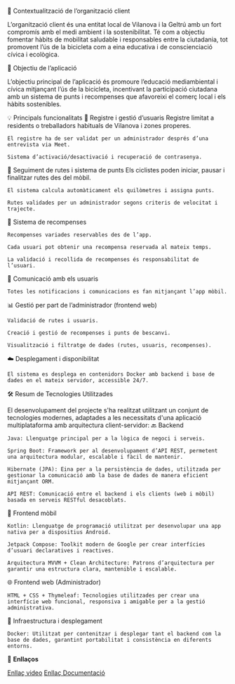 🏢 Contextualització de l’organització client

L’organització client és una entitat local de Vilanova i la Geltrú amb un fort compromís amb el medi ambient i la sostenibilitat. Té com a objectiu fomentar hàbits de mobilitat saludable i responsables entre la ciutadania, tot promovent l’ús de la bicicleta com a eina educativa i de conscienciació cívica i ecològica.

🎯 Objectiu de l’aplicació

L’objectiu principal de l’aplicació és promoure l’educació mediambiental i cívica mitjançant l’ús de la bicicleta, incentivant la participació ciutadana amb un sistema de punts i recompenses que afavoreixi el comerç local i els hàbits sostenibles.

💡 Principals funcionalitats
🔐 Registre i gestió d’usuaris
    Registre limitat a residents o treballadors habituals de Vilanova i zones properes.

    El registre ha de ser validat per un administrador després d’una entrevista via Meet.

    Sistema d’activació/desactivació i recuperació de contrasenya.

🚴 Seguiment de rutes i sistema de punts
    Els ciclistes poden iniciar, pausar i finalitzar rutes des del mòbil.

    El sistema calcula automàticament els quilòmetres i assigna punts.

    Rutes validades per un administrador segons criteris de velocitat i trajecte.

🎁 Sistema de recompenses

    Recompenses variades reservables des de l’app.

    Cada usuari pot obtenir una recompensa reservada al mateix temps.

    La validació i recollida de recompenses és responsabilitat de l’usuari.

📱 Comunicació amb els usuaris

    Totes les notificacions i comunicacions es fan mitjançant l’app mòbil.

📊 Gestió per part de l’administrador (frontend web)

    Validació de rutes i usuaris.

    Creació i gestió de recompenses i punts de bescanvi.

    Visualització i filtratge de dades (rutes, usuaris, recompenses).

☁️ Desplegament i disponibilitat

    El sistema es desplega en contenidors Docker amb backend i base de dades en el mateix servidor, accessible 24/7.


🛠️ Resum de Tecnologies Utilitzades

El desenvolupament del projecte s'ha realitzat utilitzant un conjunt de tecnologies modernes, adaptades a les necessitats d'una aplicació multiplataforma amb arquitectura client-servidor:
🔙 Backend

    Java: Llenguatge principal per a la lògica de negoci i serveis.

    Spring Boot: Framework per al desenvolupament d’API REST, permetent una arquitectura modular, escalable i fàcil de mantenir.

    Hibernate (JPA): Eina per a la persistència de dades, utilitzada per gestionar la comunicació amb la base de dades de manera eficient mitjançant ORM.

    API REST: Comunicació entre el backend i els clients (web i mòbil) basada en serveis RESTful desacoblats.

📱 Frontend mòbil

    Kotlin: Llenguatge de programació utilitzat per desenvolupar una app nativa per a dispositius Android.

    Jetpack Compose: Toolkit modern de Google per crear interfícies d’usuari declaratives i reactives.

    Arquitectura MVVM + Clean Architecture: Patrons d’arquitectura per garantir una estructura clara, mantenible i escalable.


🌐 Frontend web (Administrador)

    HTML + CSS + Thymeleaf: Tecnologies utilitzades per crear una interfície web funcional, responsiva i amigable per a la gestió administrativa.

🐳 Infraestructura i desplegament

    Docker: Utilitzat per contenitzar i desplegar tant el backend com la base de dades, garantint portabilitat i consistència en diferents entorns.

🔗 **Enllaços**

[Enllaç video](https://github.com/mayoadria/Projecte-Final-EntreBicis/blob/main/VideoP4Entrbicis.mov)
[Enllaç Documentació](https://github.com/mayoadria/Projecte-Final-EntreBicis/blob/main/index.adoc)
